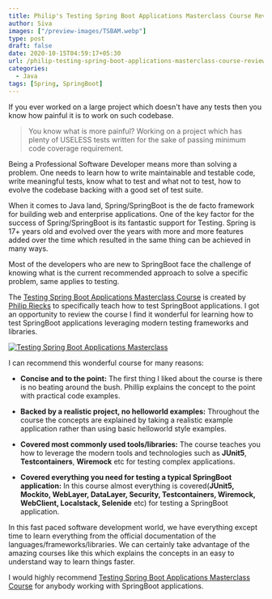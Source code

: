 ```yaml
---
title: Philip's Testing Spring Boot Applications Masterclass Course Review
author: Siva
images: ["/preview-images/TSBAM.webp"]
type: post
draft: false
date: 2020-10-15T04:59:17+05:30
url: /philip-testing-spring-boot-applications-masterclass-course-review/
categories:
  - Java
tags: [Spring, SpringBoot]
---
```


If you ever worked on a large project which doesn't have any tests then you know how painful it is to work on such codebase.

> You know what is more painful? Working on a project which has plenty of USELESS tests written for the sake of passing minimum code coverage requirement.

Being a Professional Software Developer means more than solving a problem. One needs to learn how to write maintainable and testable code, 
write meaningful tests, know what to test and what not to test, how to evolve the codebase backing with a good set of test suite.

When it comes to Java land, Spring/SpringBoot is the de facto framework for building web and enterprise applications.
One of the key factor for the success of Spring/SpringBoot is its fantastic support for Testing.
Spring is 17+ years old and evolved over the years with more and more features added over the time which resulted in the same thing can be achieved in many ways.

Most of the developers who are new to SpringBoot face the challenge of knowing what is the current recommended approach to solve a specific problem, same applies to testing.

The [Testing Spring Boot Applications Masterclass Course](https://rieckpil.de/testing-spring-boot-applications-masterclass/) is created by [Philip Riecks](https://twitter.com/rieckpil) to specifically teach how to test SpringBoot applications.
I got an opportunity to review the course I find it wonderful for learning how to test SpringBoot applications leveraging modern testing frameworks and libraries.

[![Testing Spring Boot Applications Masterclass](/images/TSBAM.webp "Testing Spring Boot Applications Masterclass")](https://rieckpil.de/testing-spring-boot-applications-masterclass/)

I can recommend this wonderful course for many reasons:

* **Concise and to the point:** 
The first thing I liked about the course is there is no beating around the bush. 
Phillip explains the concept to the point with practical code examples.

* **Backed by a realistic project, no helloworld examples:** 
Throughout the course the concepts are explained by taking a realistic example application rather than using basic helloworld style examples.

* **Covered most commonly used tools/libraries:** 
The course teaches you how to leverage the modern tools and technologies such as **JUnit5**, **Testcontainers**, **Wiremock** etc 
for testing complex applications.

* **Covered everything you need for testing a typical SpringBoot application:** 
In this course almost everything is covered(**JUnit5, Mockito, WebLayer, DataLayer, Security, Testcontainers, Wiremock, 
WebClient, Localstack, Selenide** etc) for testing a SpringBoot application.

In this fast paced software development world, we have everything except time to learn everything from the official documentation 
of the languages/frameworks/libraries. We can certainly take advantage of the amazing courses like this which explains 
the concepts in an easy to understand way to learn things faster. 

I would highly recommend [Testing Spring Boot Applications Masterclass Course](https://rieckpil.de/testing-spring-boot-applications-masterclass/) for anybody working with SpringBoot applications.
 